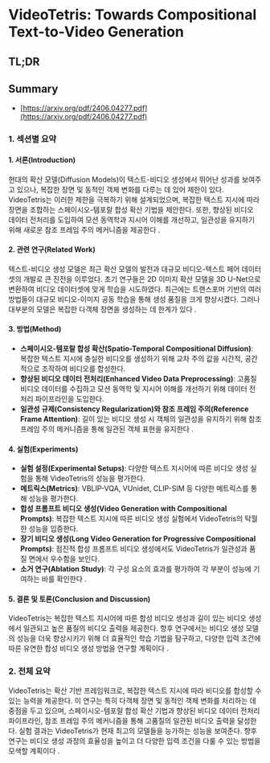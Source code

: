 # VideoTetris: Towards Compositional Text-to-Video Generation
## TL;DR
## Summary
- [https://arxiv.org/pdf/2406.04277.pdf](https://arxiv.org/pdf/2406.04277.pdf)

### 1. 섹션별 요약
#### 1. 서론(Introduction)
현대의 확산 모델(Diffusion Models)이 텍스트-비디오 생성에서 뛰어난 성과를 보여주고 있으나, 복잡한 장면 및 동적인 객체 변화를 다루는 데 있어 제한이 있다. VideoTetris는 이러한 제한을 극복하기 위해 설계되었으며, 복잡한 텍스트 지시에 따라 장면을 조합하는 스페이시오-템포랄 합성 확산 기법을 제안한다. 또한, 향상된 비디오 데이터 전처리를 도입하여 모션 동역학과 지시어 이해를 개선하고, 일관성을 유지하기 위해 새로운 참조 프레임 주의 메커니즘을 제공한다 .

#### 2. 관련 연구(Related Work)
텍스트-비디오 생성 모델은 최근 확산 모델의 발전과 대규모 비디오-텍스트 페어 데이터셋의 개발로 큰 진전을 이루었다. 초기 연구들은 2D 이미지 확산 모델을 3D U-Net으로 변환하여 비디오 데이터셋에 맞게 학습을 시도하였다. 최근에는 트랜스포머 기반의 여러 방법들이 대규모 비디오-이미지 공동 학습을 통해 생성 품질을 크게 향상시켰다. 그러나 대부분의 모델은 복잡한 다객체 장면을 생성하는 데 한계가 있다  .

#### 3. 방법(Method)
- **스페이시오-템포랄 합성 확산(Spatio-Temporal Compositional Diffusion)**: 복잡한 텍스트 지시에 충실한 비디오를 생성하기 위해 교차 주의 값을 시간적, 공간적으로 조작하여 비디오를 합성한다.
- **향상된 비디오 데이터 전처리(Enhanced Video Data Preprocessing)**: 고품질 비디오 데이터를 수집하고 모션 동역학 및 지시어 이해를 개선하기 위해 데이터 전처리 파이프라인을 도입한다.
- **일관성 규제(Consistency Regularization)와 참조 프레임 주의(Reference Frame Attention)**: 길이 있는 비디오 생성 시 객체의 일관성을 유지하기 위해 참조 프레임 주의 메커니즘을 통해 일관된 객체 표현을 유지한다   .

#### 4. 실험(Experiments)
- **실험 설정(Experimental Setups)**: 다양한 텍스트 지시어에 따른 비디오 생성 실험을 통해 VideoTetris의 성능을 평가한다.
- **메트릭스(Metrics)**: VBLIP-VQA, VUnidet, CLIP-SIM 등 다양한 메트릭스를 통해 성능을 평가한다.
- **합성 프롬프트 비디오 생성(Video Generation with Compositional Prompts)**: 복잡한 텍스트 지시에 따른 비디오 생성 실험에서 VideoTetris의 탁월한 성능을 입증한다.
- **장기 비디오 생성(Long Video Generation for Progressive Compositional Prompts)**: 점진적 합성 프롬프트 비디오 생성에서도 VideoTetris가 일관성과 품질 면에서 우수함을 보인다.
- **소거 연구(Ablation Study)**: 각 구성 요소의 효과를 평가하여 각 부분이 성능에 기여하는 바를 확인한다  .

#### 5. 결론 및 토론(Conclusion and Discussion)
VideoTetris는 복잡한 텍스트 지시어에 따른 합성 비디오 생성과 길이 있는 비디오 생성에서 일관되고 높은 품질의 비디오 출력을 제공한다. 향후 연구에서는 비디오 생성 모델의 성능을 더욱 향상시키기 위해 더 효율적인 학습 기법을 탐구하고, 다양한 입력 조건에 따른 유연한 합성 비디오 생성 방법을 연구할 계획이다 .

### 2. 전체 요약
VideoTetris는 확산 기반 프레임워크로, 복잡한 텍스트 지시에 따라 비디오를 합성할 수 있는 능력을 제공한다. 이 연구는 특히 다객체 장면 및 동적인 객체 변화를 처리하는 데 중점을 두고 있으며, 스페이시오-템포랄 합성 확산 기법과 향상된 비디오 데이터 전처리 파이프라인, 참조 프레임 주의 메커니즘을 통해 고품질의 일관된 비디오 출력을 달성한다. 실험 결과는 VideoTetris가 현재 최고의 모델들을 능가하는 성능을 보여준다. 향후 연구는 비디오 생성 과정의 효율성을 높이고 더 다양한 입력 조건을 다룰 수 있는 방법을 모색할 계획이다   .